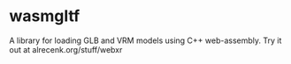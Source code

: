 # wasmgltf
A library for loading GLB and VRM models using C++ web-assembly.
Try it out at alrecenk.org/stuff/webxr
